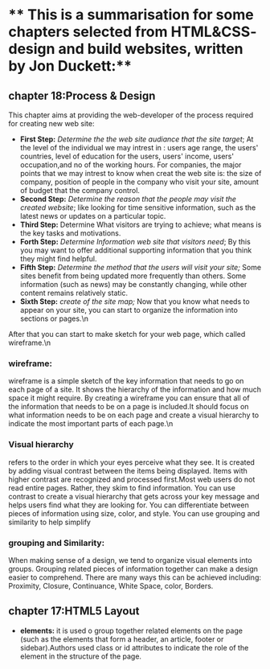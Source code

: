 # ** This is a summarisation for some chapters selected from HTML&CSS- design and build websites, written by Jon Duckett:**
## **chapter 18:Process & Design**
This chapter aims at providing the web-developer of the process required for creating new web site: 
-  **First Step:** *Determine the the web site audiance that the site target*; At the level of the individual we may intrest in : users age range, the users' countries, level of education for the users,  users' income, users' occupation,and no of the working hours. For companies, the major points that we may intrest to know when creat the web site is: the size of company, position of people in the company who visit your site, amount of budget that the company control. 
- **Second Step:** *Determine the reason that the people may visit the created website*; like looking for time
sensitive information, such as the latest news or updates on a particular topic.
- **Third Step:** Determine What visitors are trying to achieve; what means is the key tasks and motivations.
- **Forth Step:** *Determine Information web site that visitors need*; By this you may want to offer additional
supporting information that you think they might find helpful.
- **Fifth Step:** *Determine the method that the users will visit your site;* Some sites benefit from being updated more frequently than others. Some information (such as news) may be constantly changing, while other content remains relatively static. 
- **Sixth Step:** *create of the site map;* Now that you know what needs to appear on your site, you can start to organize the information into sections or pages.\n

After that you can start to make sketch for your web page, which called wireframe.\n
 ### **wireframe:**
 wireframe is a simple sketch of the key information that needs to go on each page of a site. It shows the hierarchy of the information and how much space it might require. By creating a wireframe you can
ensure that all of the information that needs to be on a page is included.It should focus on what
information needs to be on each page and create a visual hierarchy to indicate the most important parts of each page.\n
### **Visual hierarchy**
refers to the order in which your eyes perceive what they see. It is created by adding visual contrast between the items being displayed. Items with higher contrast are recognized and processed first.Most web users do not read entire pages. Rather, they skim to find information. You can use contrast to create a visual hierarchy that gets across your key message and helps users find what they are looking for. You can differentiate between pieces of information using size, color, and style.
You can use grouping and similarity to help simplify
### **grouping and Similarity:** 
When making sense of a design, we tend to organize visual elements into groups. Grouping related pieces of information together can make a design easier to comprehend. There are many ways this can be achieved including: Proximity, Closure, Continuance, White Space, color, Borders. 
## **chapter 17:HTML5 Layout** 
- **<div> elements:** it is used o group together related elements on the page (such as the elements that form a header, an article, footer or sidebar).Authors used class or id attributes to indicate the role of the <div> element in the structure of the page. 





